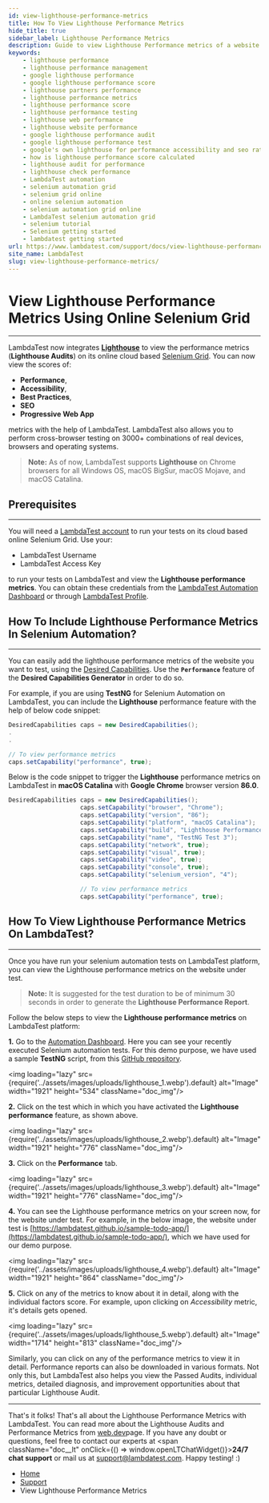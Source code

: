 ```yaml
---
id: view-lighthouse-performance-metrics
title: How To View Lighthouse Performance Metrics
hide_title: true
sidebar_label: Lighthouse Performance Metrics
description: Guide to view Lighthouse Performance metrics of a website using cloud-based online Selenium Grid. View the Lighthouse audits, scores, metrics, and much more.
keywords:
    - lighthouse performance 
    - lighthouse performance management 
    - google lighthouse performance 
    - google lighthouse performance score 
    - lighthouse partners performance 
    - lighthouse performance metrics 
    - lighthouse performance score 
    - lighthouse performance testing 
    - lighthouse web performance 
    - lighthouse website performance 
    - google lighthouse performance audit 
    - google lighthouse performance test 
    - google's own lighthouse for performance accessibility and seo ratings 
    - how is lighthouse performance score calculated 
    - lighthouse audit for performance 
    - lighthouse check performance 
    - LambdaTest automation
    - selenium automation grid
    - selenium grid online
    - online selenium automation
    - selenium automation grid online
    - LambdaTest selenium automation grid
    - selenium tutorial
    - Selenium getting started
    - lambdatest getting started
url: https://www.lambdatest.com/support/docs/view-lighthouse-performance-metrics/
site_name: LambdaTest
slug: view-lighthouse-performance-metrics/
---
```


<script type="application/ld+json"
      dangerouslySetInnerHTML={{ __html: JSON.stringify({
       "@context": "https://schema.org",
        "@type": "BreadcrumbList",
        "itemListElement": [{
          "@type": "ListItem",
          "position": 1,
          "name": "Home",
          "item": "https://www.lambdatest.com"
        },{
          "@type": "ListItem",
          "position": 2,
          "name": "Support",
          "item": "https://www.lambdatest.com/support/docs/"
        },{
          "@type": "ListItem",
          "position": 3,
          "name": "View Lighthouse Performance Metrics Using Online Selenium Grid",
          "item": "https://www.lambdatest.com/support/docs/view-lighthouse-performance-metrics/"
        }]
      })
    }}
></script>

# View Lighthouse Performance Metrics Using Online Selenium Grid
* * *

LambdaTest now integrates [**Lighthouse**](https://developers.google.com/web/tools/lighthouse) to view the performance metrics (**Lighthouse Audits**) on its online cloud based [Selenium Grid](https://www.lambdatest.com/blog/why-selenium-grid-is-ideal-for-automated-browser-testing/). You can now view the scores of:

*   **Performance**,
*   **Accessibility**,
*   **Best Practices**,
*   **SEO**
*   **Progressive Web App**

metrics with the help of LambdaTest. LambdaTest also allows you to perform cross-browser testing on 3000+ combinations of real devices, browsers and operating systems.

> **Note:** As of now, LambdaTest supports **Lighthouse** on Chrome browsers for all Windows OS, macOS BigSur, macOS Mojave, and macOS Catalina.

## Prerequisites

* * *

You will need a [LambdaTest account](https://accounts.lambdatest.com/login) to run your tests on its cloud based online Selenium Grid. Use your:

*   LambdaTest Username
*   LambdaTest Access Key

to run your tests on LambdaTest and view the **Lighthouse performance metrics**. You can obtain these credentials from the [LambdaTest Automation Dashboard](https://automation.lambdatest.com/build) or through [LambdaTest Profile](https://accounts.lambdatest.com/login).

## How To Include Lighthouse Performance Metrics In Selenium Automation?

* * *

You can easily add the lighthouse performance metrics of the website you want to test, using the [Desired Capabilities](/docs/selenium-automation-capabilities/). Use the **`Performance`** feature of the **Desired Capabilities Generator** in order to do so.

For example, if you are using **TestNG** for Selenium Automation on LambdaTest, you can include the **Lighthouse** performance feature with the help of below code snippet:
```java
DesiredCapabilities caps = new DesiredCapabilities();
.
.

// To view performance metrics
caps.setCapability("performance", true);
```
Below is the code snippet to trigger the **Lighthouse** performance metrics on LambdaTest in **macOS Catalina** with **Google Chrome** browser version **86.0**.
```java
DesiredCapabilities caps = new DesiredCapabilities();
                    caps.setCapability("browser", "Chrome");
                    caps.setCapability("version", "86");
                    caps.setCapability("platform", "macOS Catalina");
                    caps.setCapability("build", "Lighthouse Performance Demo");
                    caps.setCapability("name", "TestNG Test 3");
                    caps.setCapability("network", true);
                    caps.setCapability("visual", true); 
                    caps.setCapability("video", true);
                    caps.setCapability("console", true);
                    caps.setCapability("selenium_version", "4");

                    // To view performance metrics
                    caps.setCapability("performance", true);
```
## How To View Lighthouse Performance Metrics On LambdaTest?
***
Once you have run your selenium automation tests on LambdaTest platform, you can view the Lighthouse performance metrics on the website under test. 

>**Note:** It is suggested for the test duration to be of minimum 30 seconds in order to generate the **Lighthouse Performance Report**.

Follow the below steps to view the **Lighthouse performance metrics** on LambdaTest platform:

**1.**  Go to the [Automation Dashboard](https://automation.lambdatest.com). Here you can see your recently executed Selenium automation tests. For this demo purpose, we have used a sample **TestNG** script, from this [GitHub repository](https://github.com/LambdaTest/Java-TestNG-Selenium). 

<img loading="lazy" src={require('../assets/images/uploads/lighthouse_1.webp').default} alt="Image"  width="1921" height="534" className="doc_img"/>

**2.**  Click on the test which in which you have activated the **Lighthouse performance** feature, as shown above. 

<img loading="lazy" src={require('../assets/images/uploads/lighthouse_2.webp').default} alt="Image"  width="1921" height="776" className="doc_img"/>

**3.**  Click on the **Performance** tab. 

<img loading="lazy" src={require('../assets/images/uploads/lighthouse_3.webp').default} alt="Image"  width="1921" height="776" className="doc_img"/>

**4.**  You can see the Lighthouse performance metrics on your screen now, for the website under test. For example, in the below image, the website under test is [https://lambdatest.github.io/sample-todo-app/](https://lambdatest.github.io/sample-todo-app/), which we have used for our demo purpose. 

<img loading="lazy" src={require('../assets/images/uploads/lighthouse_4.webp').default} alt="Image"  width="1921" height="864" className="doc_img"/>

**5.**  Click on any of the metrics to know about it in detail, along with the individual factors score. For example, upon clicking on _Accessibility_ metric, it's details gets opened. 

<img loading="lazy" src={require('../assets/images/uploads/lighthouse_5.webp').default} alt="Image" width="1714" height="813" className="doc_img"/>

Similarly, you can click on any of the performance metrics to view it in detail. Performance reports can also be downloaded in various formats. Not only this, but LambdaTest also helps you view the Passed Audits, individual metrics, detailed diagnosis, and improvement opportunities about that particular Lighthouse Audit.

* * *

That's it folks! That's all about the Lighthouse Performance Metrics with LambdaTest. You can read more about the Lighthouse Audits and Performance Metrics from [web.dev](https://web.dev/lighthouse-performance/)page. If you have any doubt or questions, feel free to contact our experts at <span className="doc__lt" onClick={() => window.openLTChatWidget()}>**24/7 chat support**</span> or mail us at [support@lambdatest.com](mailto:support@lambdatest.com). Happy testing! :)

<nav aria-label="breadcrumbs">
  <ul className="breadcrumbs">
    <li className="breadcrumbs__item">
      <a className="breadcrumbs__link" target="_self" href="https://www.lambdatest.com">
        Home
      </a>
    </li>
    <li className="breadcrumbs__item">
      <a className="breadcrumbs__link" target="_self" href="https://www.lambdatest.com/support/docs/">
        Support
      </a>
    </li>
    <li className="breadcrumbs__item breadcrumbs__item--active">
      <span className="breadcrumbs__link">View Lighthouse Performance Metrics</span>
    </li>
  </ul>
</nav>